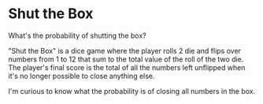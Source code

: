 # Shut the Box

What's the probability of shutting the box? 

"Shut the Box" is a dice game where the player rolls 2 die and flips over numbers from 1 to 12 that sum to the total value of the roll of the two die. The player's final score is the total of all the numbers left unflipped when it's no longer possible to close anything else. 

I'm curious to know what the probability is of closing all numbers in the box. 
